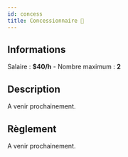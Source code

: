 ```yaml
---
id: concess
title: Concessionnaire 🚗
---
```


## Informations
Salaire : **$40/h** - Nombre maximum : **2**

## Description
A venir prochainement.

## Règlement
A venir prochainement.